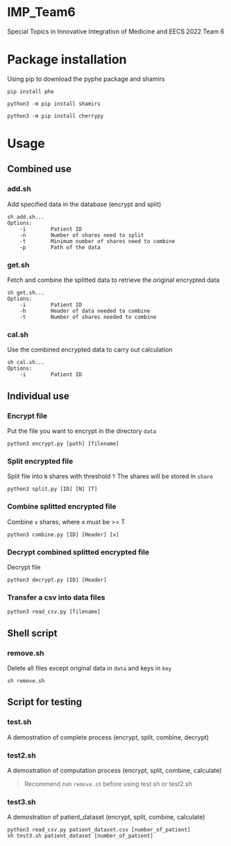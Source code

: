 # IMP_Team6

Special Topics in Innovative Integration of Medicine and EECS 2022 Team 6

# Package installation

Using pip to download the pyphe package and shamirs

```
pip install phe
```

```
python3 -m pip install shamirs
```

```
python3 -m pip install cherrypy
```

# Usage

## Combined use

### add.sh

Add specified data in the database (encrypt and split)

```
sh add.sh...
Options:
    -i        Patient ID
    -n        Number of shares need to split
    -t        Minimum number of shares need to combine
    -p        Path of the data
```

### get.sh

Fetch and combine the splitted data to retrieve the original encrypted data

```
sh get.sh...
Options:
    -i        Patient ID
    -h        Header of data needed to combine
    -t        Number of shares needed to combine
```

### cal.sh

Use the combined encrypted data to carry out calculation

```
sh cal.sh...
Options:
    -i        Patient ID
```

## Individual use

### Encrypt file

Put the file you want to encrypt in the directory `data`

```
python3 encrypt.py [path] [filename]
```

### Split encrypted file

Split file into `N` shares with threshold `T`
The shares will be stored in `share`

```
python3 split.py [ID] [N] [T]
```

### Combine splitted encrypted file

Combine `x` shares, where x must be >= T

```
python3 combine.py [ID] [Header] [x]
```

### Decrypt combined splitted encrypted file

Decrypt file

```
python3 decrypt.py [ID] [Header]
```

### Transfer a csv into data files

```
python3 read_csv.py [filename]
```

## Shell script

### remove.sh

Delete all files except original data in `data` and keys in `key`

```
sh remove.sh
```

## Script for testing
### test.sh

A demostration of complete process (encrypt, split, combine, decrypt)

### test2.sh

A demostration of computation process (encrypt, split, combine, calculate)

> Recommend run `remove.sh` before using test.sh or test2.sh

### test3.sh

A demostration of patient_dataset (encrypt, split, combine, calculate)

```
python3 read_csv.py patient_dataset.csv [number_of_patient]
sh test3.sh patient_dataset [number_of_patient]
```
